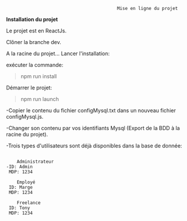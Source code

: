                                               Mise en ligne du projet

  **Installation du projet**
  
Le projet est en ReactJs.

Clôner la branche dev.

A la racine du projet...
Lancer l'installation:

exécuter la commande:

>npm run install

Démarrer le projet:

>npm run launch


-Copier le contenu du fichier configMysql.txt dans un nouveau fichier configMysql.js.

-Changer son contenu par vos identifiants Mysql (Export de la BDD à la racine du projet).

-Trois types d'utilisateurs sont déjà disponibles dans la base de donnée:
```

    Administrateur
-ID: Admin
 MDP: 1234
 
    Employé
 ID: Marge
 MDP: 1234
 
    Freelance
 ID: Tony
 MDP: 1234

```


